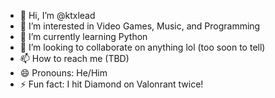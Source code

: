 - 👋 Hi, I’m @ktxlead
- 👀 I’m interested in Video Games, Music, and Programming
- 🌱 I’m currently learning Python
- 💞️ I’m looking to collaborate on anything lol (too soon to tell)
- 📫 How to reach me (TBD)
- 😄 Pronouns: He/Him
- ⚡ Fun fact: I hit Diamond on Valonrant twice!

<!---
ktxlead/ktxlead is a ✨ special ✨ repository because its `README.md` (this file) appears on your GitHub profile.
You can click the Preview link to take a look at your changes.
--->
